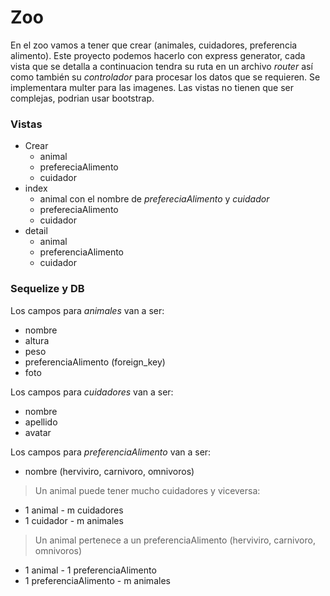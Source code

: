 # Zoo

En el zoo vamos a tener que crear (animales, cuidadores, preferencia alimento).
Este proyecto podemos hacerlo con express generator, cada vista que se detalla a continuacion tendra su ruta en un archivo *router* así como también su *controlador* para procesar los datos que se requieren.
Se implementara multer para las imagenes. 
Las vistas no tienen que ser complejas, podrian usar bootstrap.

### Vistas
* Crear
    * animal
    * prefereciaAlimento
    * cuidador
* index
    * animal con el nombre de *prefereciaAlimento* y *cuidador*
    * prefereciaAlimento
    * cuidador
* detail
    * animal
    * preferenciaAlimento
    * cuidador

### Sequelize y DB
Los campos para *animales* van a ser:
- nombre
- altura
- peso
- preferenciaAlimento (foreign_key)
- foto

Los campos para *cuidadores* van a ser:
- nombre
- apellido
- avatar

Los campos para *preferenciaAlimento* van a ser:
- nombre (herviviro, carnivoro, omnivoros)

>Un animal puede tener mucho cuidadores y viceversa:
- 1 animal - m cuidadores
- 1 cuidador - m animales

>Un animal pertenece a un preferenciaAlimento (herviviro, carnivoro, omnivoros)
- 1 animal - 1 preferenciaAlimento
- 1 preferenciaAlimento - m animales